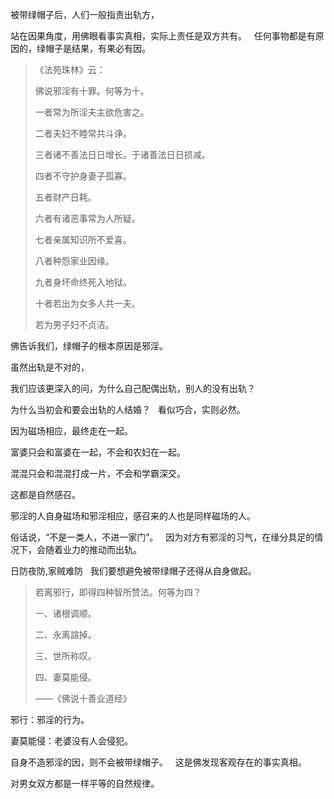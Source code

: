 被带绿帽子后，人们一般指责出轨方，

站在因果角度，用佛眼看事实真相，实际上责任是双方共有。
&nbsp;
任何事物都是有原因的，绿帽子是结果，有果必有因。

> 《法苑珠林》云： 
> 
> 佛说邪淫有十罪。何等为十。
> 
> 一者常为所淫夫主欲危害之。
> 
> 二者夫妇不睦常共斗诤。
> 
> 三者诸不善法日日增长。于诸善法日日损减。
> 
> 四者不守护身妻子孤寡。
> 
> 五者财产日耗。
> 
> 六者有诸恶事常为人所疑。
> 
> 七者亲属知识所不爱喜。
> 
> 八者种怨家业因缘。
> 
> 九者身坏命终死入地狱。
> 
> 十者若出为女多人共一夫。
> 
> 若为男子妇不贞洁。

佛告诉我们，绿帽子的根本原因是邪淫。

虽然出轨是不对的，

我们应该更深入的问，为什么自己配偶出轨，别人的没有出轨？

为什么当初会和要会出轨的人结婚？
&nbsp;
看似巧合，实则必然。

因为磁场相应，最终走在一起。

富婆只会和富婆在一起，不会和农妇在一起。

混混只会和混混打成一片，不会和学霸深交。

这都是自然感召。

邪淫的人自身磁场和邪淫相应，感召来的人也是同样磁场的人。

俗话说，“不是一类人，不进一家门”。
&nbsp;
因为对方有邪淫的习气，在缘分具足的情况下，会随着业力的推动而出轨。

日防夜防,家贼难防
&nbsp;
我们要想避免被带绿帽子还得从自身做起。

> 若离邪行，即得四种智所赞法。何等为四？
> 
> 一、诸根调顺。
> 
> 二、永离諠掉。
> 
> 三、世所称叹。
> 
> 四、妻莫能侵。
> 
> ——《佛说十善业道经》

邪行：邪淫的行为。

妻莫能侵：老婆没有人会侵犯。

自身不造邪淫的因，则不会被带绿帽子。
&nbsp;
这是佛发现客观存在的事实真相。

对男女双方都是一样平等的自然规律。